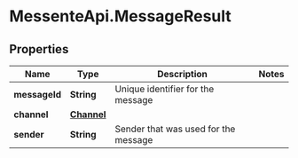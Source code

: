# MessenteApi.MessageResult

## Properties
Name | Type | Description | Notes
------------ | ------------- | ------------- | -------------
**messageId** | **String** | Unique identifier for the message | 
**channel** | [**Channel**](Channel.md) |  | 
**sender** | **String** | Sender that was used for the message | 


